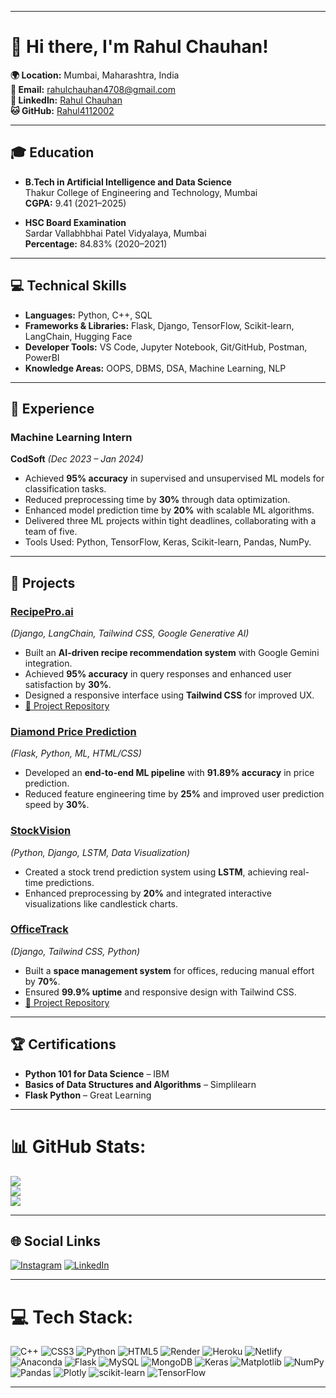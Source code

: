 
---

# 👋 Hi there, I'm Rahul Chauhan!

**🌍 Location:** Mumbai, Maharashtra, India  
**📧 Email:** rahulchauhan4708@gmail.com  
**💼 LinkedIn:** [Rahul Chauhan](https://www.linkedin.com/in/rahul-chauhan-932522230/)  
**🐱 GitHub:** [Rahul4112002](https://github.com/Rahul4112002)

---

## 🎓 **Education**

- **B.Tech in Artificial Intelligence and Data Science**  
  Thakur College of Engineering and Technology, Mumbai  
  **CGPA:** 9.41 (2021–2025)  

- **HSC Board Examination**  
  Sardar Vallabhbhai Patel Vidyalaya, Mumbai  
  **Percentage:** 84.83% (2020–2021)

---

## 💻 **Technical Skills**

- **Languages:** Python, C++, SQL  
- **Frameworks & Libraries:** Flask, Django, TensorFlow, Scikit-learn, LangChain, Hugging Face  
- **Developer Tools:** VS Code, Jupyter Notebook, Git/GitHub, Postman, PowerBI  
- **Knowledge Areas:** OOPS, DBMS, DSA, Machine Learning, NLP  

---

## 💼 **Experience**

### **Machine Learning Intern**  
**CodSoft** *(Dec 2023 – Jan 2024)*  
- Achieved **95% accuracy** in supervised and unsupervised ML models for classification tasks.  
- Reduced preprocessing time by **30%** through data optimization.  
- Enhanced model prediction time by **20%** with scalable ML algorithms.  
- Delivered three ML projects within tight deadlines, collaborating with a team of five.  
- Tools Used: Python, TensorFlow, Keras, Scikit-learn, Pandas, NumPy.  

---

## 🚀 **Projects**

### [RecipePro.ai](https://recipepro-ai.onrender.com)  
*(Django, LangChain, Tailwind CSS, Google Generative AI)*  
- Built an **AI-driven recipe recommendation system** with Google Gemini integration.  
- Achieved **95% accuracy** in query responses and enhanced user satisfaction by **30%**.  
- Designed a responsive interface using **Tailwind CSS** for improved UX.  
- [🔗 Project Repository](https://github.com/Rahul4112002/RecipePro.ai)  

### [Diamond Price Prediction](https://github.com/Rahul4112002/Diamond-Price-Prediction)  
*(Flask, Python, ML, HTML/CSS)*  
- Developed an **end-to-end ML pipeline** with **91.89% accuracy** in price prediction.  
- Reduced feature engineering time by **25%** and improved user prediction speed by **30%**.  

### [StockVision](https://github.com/Rahul4112002/StockVision)  
*(Python, Django, LSTM, Data Visualization)*  
- Created a stock trend prediction system using **LSTM**, achieving real-time predictions.  
- Enhanced preprocessing by **20%** and integrated interactive visualizations like candlestick charts.  

### [OfficeTrack](https://officetrack.onrender.com)  
*(Django, Tailwind CSS, Python)*  
- Built a **space management system** for offices, reducing manual effort by **70%**.  
- Ensured **99.9% uptime** and responsive design with Tailwind CSS.  
- [🔗 Project Repository](https://github.com/Rahul4112002/OfficeTrack)  

---

## 🏆 **Certifications**

- **Python 101 for Data Science** – IBM  
- **Basics of Data Structures and Algorithms** – Simplilearn  
- **Flask Python** – Great Learning  

---

# 📊 GitHub Stats:
![](https://github-readme-stats.vercel.app/api?username=Rahul4112002&theme=dark&hide_border=true&include_all_commits=true&count_private=true)<br/>
![](https://github-readme-streak-stats.herokuapp.com/?user=Rahul4112002&theme=dark&hide_border=true)<br/>
![](https://github-readme-stats.vercel.app/api/top-langs/?username=Rahul4112002&theme=dark&hide_border=true&include_all_commits=true&count_private=true&layout=compact)

---

## 🌐 **Social Links**

[![Instagram](https://img.shields.io/badge/Instagram-%23E4405F.svg?logo=Instagram&logoColor=white)](https://instagram.com/r4hul.off) [![LinkedIn](https://img.shields.io/badge/LinkedIn-%230077B5.svg?logo=linkedin&logoColor=white)](https://linkedin.com/in/https://www.linkedin.com/in/rahul-chauhan-932522230/) 

---

# 💻 Tech Stack:
![C++](https://img.shields.io/badge/c++-%2300599C.svg?style=for-the-badge&logo=c%2B%2B&logoColor=white) ![CSS3](https://img.shields.io/badge/css3-%231572B6.svg?style=for-the-badge&logo=css3&logoColor=white) ![Python](https://img.shields.io/badge/python-3670A0?style=for-the-badge&logo=python&logoColor=ffdd54) ![HTML5](https://img.shields.io/badge/html5-%23E34F26.svg?style=for-the-badge&logo=html5&logoColor=white) ![Render](https://img.shields.io/badge/Render-%46E3B7.svg?style=for-the-badge&logo=render&logoColor=white) ![Heroku](https://img.shields.io/badge/heroku-%23430098.svg?style=for-the-badge&logo=heroku&logoColor=white) ![Netlify](https://img.shields.io/badge/netlify-%23000000.svg?style=for-the-badge&logo=netlify&logoColor=#00C7B7) ![Anaconda](https://img.shields.io/badge/Anaconda-%2344A833.svg?style=for-the-badge&logo=anaconda&logoColor=white) ![Flask](https://img.shields.io/badge/flask-%23000.svg?style=for-the-badge&logo=flask&logoColor=white) ![MySQL](https://img.shields.io/badge/mysql-%2300000f.svg?style=for-the-badge&logo=mysql&logoColor=white) ![MongoDB](https://img.shields.io/badge/MongoDB-%234ea94b.svg?style=for-the-badge&logo=mongodb&logoColor=white) ![Keras](https://img.shields.io/badge/Keras-%23D00000.svg?style=for-the-badge&logo=Keras&logoColor=white) ![Matplotlib](https://img.shields.io/badge/Matplotlib-%23ffffff.svg?style=for-the-badge&logo=Matplotlib&logoColor=black) ![NumPy](https://img.shields.io/badge/numpy-%23013243.svg?style=for-the-badge&logo=numpy&logoColor=white) ![Pandas](https://img.shields.io/badge/pandas-%23150458.svg?style=for-the-badge&logo=pandas&logoColor=white) ![Plotly](https://img.shields.io/badge/Plotly-%233F4F75.svg?style=for-the-badge&logo=plotly&logoColor=white) ![scikit-learn](https://img.shields.io/badge/scikit--learn-%23F7931E.svg?style=for-the-badge&logo=scikit-learn&logoColor=white) ![TensorFlow](https://img.shields.io/badge/TensorFlow-%23FF6F00.svg?style=for-the-badge&logo=TensorFlow&logoColor=white)

---
